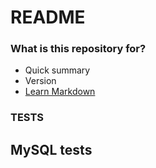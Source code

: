 # README #


### What is this repository for? ###

* Quick summary
* Version
* [Learn Markdown](https://bitbucket.org/tutorials/markdowndemo)

### TESTS ###

## MySQL tests ##